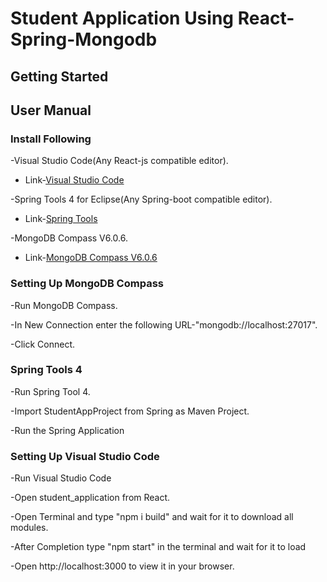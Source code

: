 # Student Application Using React-Spring-Mongodb
## Getting Started
## User Manual
### Install Following

-Visual Studio Code(Any React-js compatible editor). 

* Link-[Visual Studio Code](https://code.visualstudio.com/)

-Spring Tools 4 for Eclipse(Any Spring-boot compatible editor).

* Link-[Spring Tools](https://spring.io/tools)

-MongoDB Compass V6.0.6.

* Link-[MongoDB Compass V6.0.6](https://fastdl.mongodb.org/windows/mongodb-windows-x86_64-6.0.6-signed.msi)

### Setting Up MongoDB Compass

-Run MongoDB Compass.

-In New Connection enter the following URL-"mongodb://localhost:27017".

-Click Connect.

### Spring Tools 4

-Run Spring Tool 4.

-Import StudentAppProject from Spring as Maven Project.

-Run the Spring Application

### Setting Up Visual Studio Code

-Run Visual Studio Code

-Open student_application from React.

-Open Terminal and type "npm i build" and wait for it to download all modules.

-After Completion type "npm start" in the terminal and wait for it to load

-Open http://localhost:3000 to view it in your browser.


